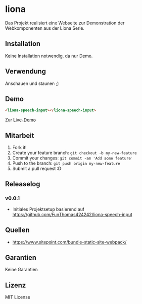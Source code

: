 # liona

Das Projekt realisiert eine Webseite zur Demonstration der Webkomponenten aus der Liona Serie.

## Installation

Keine Installation notwendig, da nur Demo.

## Verwendung

Anschauen und staunen ;)

## Demo

<!--
```
<custom-element-demo>
  <template>
    <link rel="import" href="docs/index.html">
    <next-code-block></next-code-block>
  </template>
</custom-element-demo>
```
-->
```html
<liona-speech-input></liona-speech-input>
```
Zur [Live-Demo](https://funthomas424242.github.io/liona/index.html)


## Mitarbeit

1. Fork it!
2. Create your feature branch: `git checkout -b my-new-feature`
3. Commit your changes: `git commit -am 'Add some feature'`
4. Push to the branch: `git push origin my-new-feature`
5. Submit a pull request :D

## Releaselog

### v0.0.1

* Initiales Projektsetup basierend auf https://github.com/FunThomas424242/liona-speech-input

## Quellen

* https://www.sitepoint.com/bundle-static-site-webpack/

## Garantien

Keine Garantien

## Lizenz

MIT License
